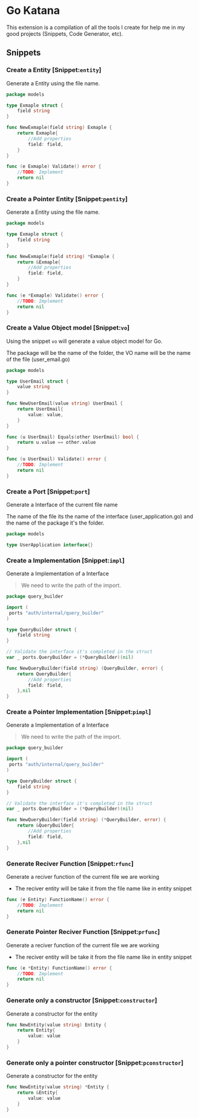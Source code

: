 # Go Katana

This extension is a compilation of all the tools I create for help me in my good projects (Snippets, Code Generator, etc).

## Snippets

### Create a Entity [Snippet:`entity`]

Generate a Entity using the file name.

```go
package models

type Exmaple struct {
	field string
}

func NewExmaple(field string) Exmaple {
	return Exmaple{
		//Add properties
		field: field,
	}
}

func (e Exmaple) Validate() error {
	//TODO: Implement
	return nil
}
```

### Create a Pointer Entity [Snippet:`pentity`]

Generate a Entity using the file name.

```go
package models

type Exmaple struct {
	field string
}

func NewExmaple(field string) *Exmaple {
	return &Exmaple{
		//Add properties
		field: field,
	}
}

func (e *Exmaple) Validate() error {
	//TODO: Implement
	return nil
}
```


### Create a Value Object model [Snippet:`vo`]

Using the snippet `vo` will generate a value object model for Go.

The package will be the name of the folder, the VO name will be the name of the file (user_email.go)

```go
package models

type UserEmail struct {
	value string
}

func NewUserEmail(value string) UserEmail {
	return UserEmail{
		value: value,
	}
}

func (u UserEmail) Equals(other UserEmail) bool {
	return u.value == other.value
}

func (u UserEmail) Validate() error {
	//TODO: Implement
	return nil
}
```

### Create a Port [Snippet:`port`]

Generate a Interface of the current file name

The name of the file its the name of the interface (user_application.go) and the name of the package it's the folder.

```go
package models

type UserApplication interface{}
```
### Create a Implementation [Snippet:`impl`]

Generate a Implementation of a Interface

> We need to write the path of the import.

```go
package query_builder

import (
 ports "auth/internal/query_builder"
)

type QueryBuilder struct {
	field string
}

// Validate the interface it's completed in the struct
var _ ports.QueryBuilder = (*QueryBuilder)(nil)

func NewQueryBuilder(field string) (QueryBuilder, error) {
	return QueryBuilder{
		//Add properties
		field: field,
	},nil
}
```

### Create a Pointer Implementation [Snippet:`pimpl`]

Generate a Implementation of a Interface

> We need to write the path of the import.

```go
package query_builder

import (
 ports "auth/internal/query_builder"
)

type QueryBuilder struct {
	field string
}

// Validate the interface it's completed in the struct
var _ ports.QueryBuilder = (*QueryBuilder)(nil)

func NewQueryBuilder(field string) (*QueryBuilder, error) {
	return &QueryBuilder{
		//Add properties
		field: field,
	},nil
}
```

### Generate Reciver Function [Snippet:`rfunc`]

Generate a reciver function of the current file we are working
- The reciver entity will be take it from the file name like in entity snippet

```go
func (e Entity) FunctionName() error {
	//TODO: Implement
	return nil
}
```

### Generate Pointer Reciver Function [Snippet:`prfunc`]

Generate a reciver function of the current file we are working
- The reciver entity will be take it from the file name like in entity snippet

```go
func (e *Entity) FunctionName() error {
	//TODO: Implement
	return nil
}
```

### Generate only a constructor [Snippet:`constructor`]

Generate a constructor for the entity

```go
func NewEntity(value string) Entity {
	return Entity{
		value: value
	}
}
```

### Generate only a pointer constructor [Snippet:`pconstructor`]

Generate a constructor for the entity

```go
func NewEntity(value string) *Entity {
	return &Entity{
		value: value
	}
}
```